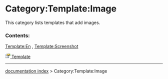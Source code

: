 # Category:Template:Image
This category lists templates that add images.

### Contents:

[Template:En](Template_En.md) , [Template:Screenshot](Template_Screenshot.md)

[<img src="images/Property.png" style="width:16px"> Template](Category_Template.md)

---
[documentation index](../README.md) > Category:Template:Image

